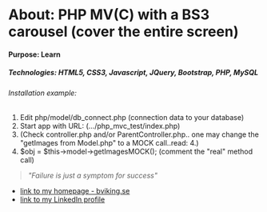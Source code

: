 # About: PHP MV(C) with a BS3 carousel (cover the entire screen)
#### Purpose: Learn
##### Technologies: HTML5, CSS3, Javascript, JQuery, Bootstrap, PHP, MySQL

###### Installation example:
1. Edit php/model/db_connect.php (connection data to your database)
2. Start app with URL: (.../php_mvc_test/index.php)
3. (Check controller.php and/or ParentController.php.. one may change the "getImages from Model.php" to a MOCK call..read: 4.)
4. $obj = $this->model->getImagesMOCK(); (comment the "real" method call)


> _"Failure is just a symptom for success"_
* [link to my homepage - bviking.se ](https://www.bviking.se)
* [link to my LinkedIn profile ](https://www.linkedin.com/in/mats-wikmar)